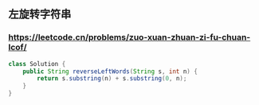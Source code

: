 ## 左旋转字符串
### https://leetcode.cn/problems/zuo-xuan-zhuan-zi-fu-chuan-lcof/
```java
class Solution {
    public String reverseLeftWords(String s, int n) {
        return s.substring(n) + s.substring(0, n);
    }
}
```
